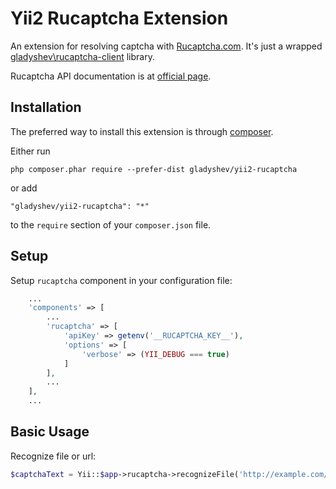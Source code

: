 Yii2 Rucaptcha Extension
========================

An extension for resolving captcha with [Rucaptcha.com](https://rucaptcha.com/?from=1342124). 
It's just a wrapped [gladyshev\rucaptcha-client](https://github.com/gladyshev/rucaptcha-client) library.

Rucaptcha API documentation is at [official page](https://rucaptcha.com/api-rucaptcha?from=1342124).

Installation
------------

The preferred way to install this extension is through [composer](http://getcomposer.org/download/).

Either run
```
php composer.phar require --prefer-dist gladyshev/yii2-rucaptcha
```

or add

```
"gladyshev/yii2-rucaptcha": "*"
```

to the `require` section of your `composer.json` file.

Setup
-----

Setup `rucaptcha` component in your configuration file:

```php
    ...
    'components' => [
        ...
        'rucaptcha' => [
            'apiKey' => getenv('__RUCAPTCHA_KEY__'),
            'options' => [
                'verbose' => (YII_DEBUG === true)
            ]
        ],
        ...
    ],
    ...
```

Basic Usage
-----------

Recognize file or url:

```php
$captchaText = Yii::$app->rucaptcha->recognizeFile('http://example.com/image.jpg');
```

